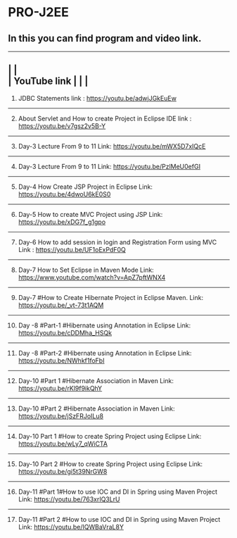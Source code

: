 # PRO-J2EE
In this you can find program and video link.
-------------------------------------------------------
--------------------
|                  |   
|   YouTube link   |
|                  |
--------------------
1. JDBC Statements link : https://youtu.be/adwjJGkEuEw

--------------------------------------------------------------------------------
2. About Servlet and How to create Project in Eclipse IDE link : https://youtu.be/v7gsz2v5B-Y

------------------------------------------------------------------------------------------------
3. Day-3 Lecture From 9 to 11 Link: https://youtu.be/mWX5D7xIQcE

-----------------------------------------------------------------------------------------------
4. Day-3 Lecture From 9 to 11 Link: https://youtu.be/PzlMeU0efGI

------------------------------------------------------------------------------------------------------
5. Day-4 How Create JSP Project in Eclipse Link: https://youtu.be/4dwoU6kE0S0

------------------------------------------------------------------------------------------------------
6. Day-5 How to create MVC Project using JSP Link: https://youtu.be/xDG7f_g1gpo

------------------------------------------------------------------------------------------------
7. Day-6 How to add session in login and Registration Form using MVC Link : https://youtu.be/UF1oExPdF0Q

-----------------------------------------------------------------------------------------------------------------
8. Day-7 How to Set Eclipse in Maven Mode Link: https://www.youtube.com/watch?v=ApZ7pftWNX4

-----------------------------------------------------------------------------------------------------------------
9. Day-7 #How to Create Hibernate Project in Eclipse Maven. Link: https://youtu.be/_vt-73t1AQM

----------------------------------------------------------------------------------------------------------------
10. Day -8 #Part-1 #Hibernate using Annotation in Eclipse Link: https://youtu.be/cDDMha_HSQk

---------------------------------------------------------------------------------------------------------------
11. Day -8 #Part-2 #Hibernate using Annotation in Eclipse Link:  https://youtu.be/NWhkf1foFbI

--------------------------------------------------------------------------------------------------------------
12. Day-10 #Part 1 #Hibernate Association in Maven Link:   https://youtu.be/rKl9f9ikQhY

---------------------------------------------------------------------------------------------------------------------
13. Day-10 #Part 2 #Hibernate Association in Maven Link: https://youtu.be/jSzFRJoILu8

---------------------------------------------------------------------------------------------------------------------
14. Day-10 Part 1 #How to create Spring Project using Eclipse Link: https://youtu.be/wLy7_qWiCTA

--------------------------------------------------------------------------------------------------------------------
15. Day-10 Part 2 #How to create Spring Project using Eclipse Link: https://youtu.be/gi5t39NrGW8

---------------------------------------------------------------------------------------------------------------------
16. Day-11 #Part 1#How to  use IOC and DI in Spring using Maven Project Link: https://youtu.be/763xrIQ3LrU

-------------------------------------------------------------------------------------------------------------------------
17. Day-11 #Part 2 #How to  use IOC and DI in Spring using Maven Project Link: https://youtu.be/IQWBaVraL8Y


